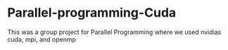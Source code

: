 # Parallel-programming-Cuda
This was a group project for Parallel Programming where we used nvidias cuda, mpi, and openmp
